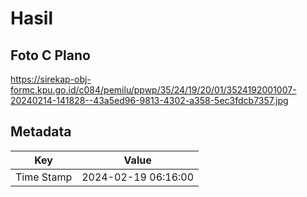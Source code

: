 # Hasil

## Foto C Plano

https://sirekap-obj-formc.kpu.go.id/c084/pemilu/ppwp/35/24/19/20/01/3524192001007-20240214-141828--43a5ed96-9813-4302-a358-5ec3fdcb7357.jpg


## Metadata

| Key        | Value               |
| ---------- | ------------------- |
| Time Stamp | 2024-02-19 06:16:00 |




